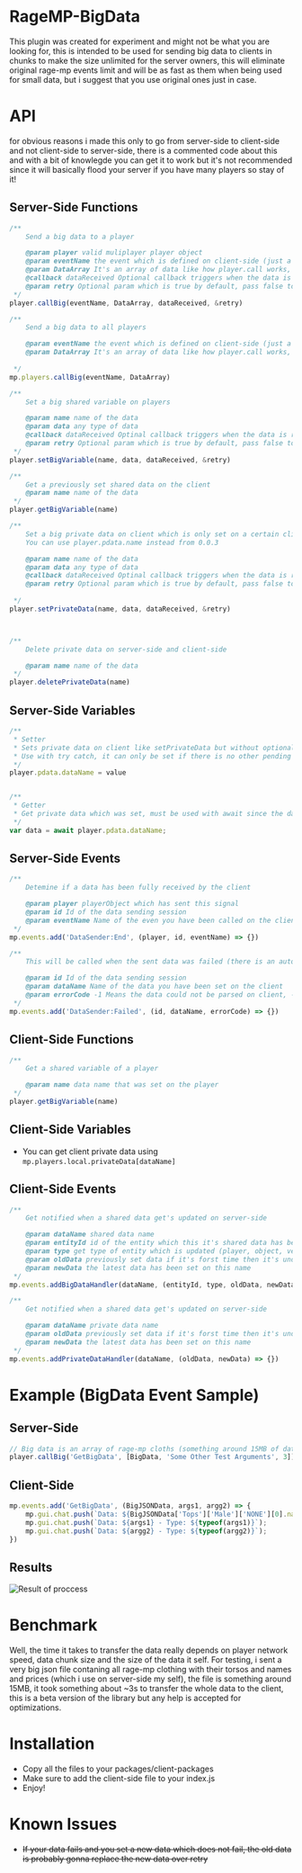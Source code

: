 # RageMP-BigData
This plugin was created for experiment and might not be what you are looking for, this is intended to be used for sending big data to clients in chunks to make the size unlimited for the server owners, this will eliminate original rage-mp events limit and will be as fast as them when being used for small data, but i suggest that you use original ones just in case.


# API

for obvious reasons i made this only to go from server-side to client-side and not client-side to server-side, there is a commented code about this and with a bit of knowlegde you can get it to work but it's not recommended since it will basically flood your server if you have many players so stay of it!

## Server-Side Functions
```js
/**
    Send a big data to a player

    @param player valid muliplayer player object
    @param eventName the event which is defined on client-side (just a normal event name)
    @param DataArray It's an array of data like how player.call works, and it supports all types of data (objects, numbers, strings with no effect on the typing!)
    @callback dataReceived Optional callback triggers when the data is received in full by the client
    @param retry Optional param which is true by default, pass false to disable auto retry (this will cause the data to be lost, added by request but don't use it!)
 */
player.callBig(eventName, DataArray, dataReceived, &retry)

/**
    Send a big data to all players

    @param eventName the event which is defined on client-side (just a normal event name)
    @param DataArray It's an array of data like how player.call works, and it supports all types of data (objects, numbers, strings with no effect on the typing!
    
 */
mp.players.callBig(eventName, DataArray)

/**
    Set a big shared variable on players

    @param name name of the data
    @param data any type of data
    @callback dataReceived Optinal callback triggers when the data is received in full by the client
    @param retry Optional param which is true by default, pass false to disable auto retry (this will cause the data to be lost, added by request but don't use it!)
 */
player.setBigVariable(name, data, dataReceived, &retry)

/**
    Get a previously set shared data on the client
    @param name name of the data
 */
player.getBigVariable(name)

/**
    Set a big private data on client which is only set on a certain client, access it on server-side with player.privateData[dataName]
    You can use player.pdata.name instead from 0.0.3

    @param name name of the data
    @param data any type of data
    @callback dataReceived Optinal callback triggers when the data is received in full by the client
    @param retry Optional param which is true by default, pass false to disable auto retry (this will cause the data to be lost, added by request but don't use it!)
    
 */
player.setPrivateData(name, data, dataReceived, &retry)



/**
    Delete private data on server-side and client-side

    @param name name of the data
 */
player.deletePrivateData(name) 

```


## Server-Side Variables
```js
/**
 * Setter
 * Sets private data on client like setPrivateData but without optional retry
 * Use with try catch, it can only be set if there is no other pending data on the target name (throw error if there is a pending data)
 */
player.pdata.dataName = value


/**
 * Getter
 * Get private data which was set, must be used with await since the data may take time to reach client;
 */
var data = await player.pdata.dataName;
```

## Server-Side Events
```js
/**
    Detemine if a data has been fully received by the client

    @param player playerObject which has sent this signal
    @param id Id of the data sending session
    @param eventName Name of the even you have been called on the client previously using callBig
 */
mp.events.add('DataSender:End', (player, id, eventName) => {})

/**
    This will be called when the sent data was failed (there is an auto retry to put the data on player for sure but see this as a notification)

    @param id Id of the data sending session
    @param dataName Name of the data you have been set on the client
    @param errorCode -1 Means the data could not be parsed on client, -2 means there was some data chunks lost on the send proccess
 */
mp.events.add('DataSender:Failed', (id, dataName, errorCode) => {})
```

## Client-Side Functions
```js
/**
    Get a shared variable of a player

    @param name data name that was set on the player
 */
player.getBigVariable(name)
```

## Client-Side Variables
- You can get client private data using `mp.players.local.privateData[dataName]`

## Client-Side Events
```js
/**
    Get notified when a shared data get's updated on server-side

    @param dataName shared data name
    @param entityId id of the entity which this it's shared data has been updated (currently it's only a player)
    @param type get type of entity which is updated (player, object, vehicle, ped but currenly it's only player)
    @param oldData previously set data if it's forst time then it's undefined
    @param newData the latest data has been set on this name
 */
mp.events.addBigDataHandler(dataName, (entityId, type, oldData, newData) => {})

/**
    Get notified when a shared data get's updated on server-side

    @param dataName private data name
    @param oldData previously set data if it's forst time then it's undefined
    @param newData the latest data has been set on this name
 */
mp.events.addPrivateDataHandler(dataName, (oldData, newData) => {})

```

# Example (BigData Event Sample)

## Server-Side
```js
// Big data is an array of rage-mp cloths (something around 15MB of data) and other ones are regular data (can be big data as well)
player.callBig('GetBigData', [BigData, 'Some Other Test Arguments', 3]);
```

## Client-Side
```js
mp.events.add('GetBigData', (BigJSONData, args1, argg2) => {
    mp.gui.chat.push(`Data: ${BigJSONData['Tops']['Male']['NONE'][0].name} - Type: ${typeof(BigJSONData)}`);
    mp.gui.chat.push(`Data: ${args1} - Type: ${typeof(args1)}`);
    mp.gui.chat.push(`Data: ${argg2} - Type: ${typeof(argg2)}`);
})
```

## Results
![Result of proccess](https://i.imgur.com/d7a7UiN.png)

# Benchmark
Well, the time it takes to transfer the data really depends on player network speed, data chunk size and the size of the data it self.
For testing, i sent a very big json file contaning all rage-mp clothing with their torsos and names and prices (which i use on server-side my self), the file is something around 15MB, it took something about ~3s to transfer the whole data to the client, this is a beta version of the library but any help is accepted for optimizations.


# Installation
- Copy all the files to your packages/client-packages
- Make sure to add the client-side file to your index.js
- Enjoy!



# Known Issues
- ~~If your data fails and you set a new data which does not fail, the old data is probably gonna replace the new data over retry~~